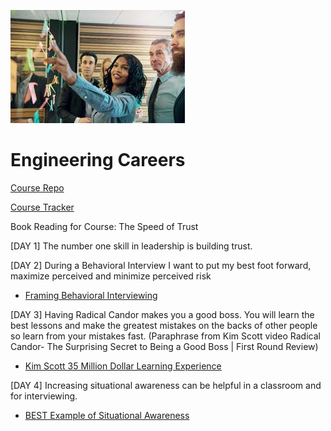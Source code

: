 ![leading by trust](teamLead.jpeg)
# Engineering Careers

[Course Repo](https://github.com/Make-School-Courses/SPD-1.02-Engineering-Careers-2)

[Course Tracker](https://docs.google.com/spreadsheets/u/1/d/105sDk6WGepif0NurLQnyxLI-I1Rpa6ESy4Etqd_1_N4/edit#gid=136456159)

Book Reading for Course: The Speed of Trust

[DAY 1] The number one skill in leadership is building trust.

[DAY 2] During a Behavioral Interview I want to put my best foot forward, maximize perceived and minimize perceived risk

- [Framing Behavioral Interviewing](https://docs.google.com/presentation/d/1UzYmvtyJP7VrHkuAU7WcTt5LLEZ2CyofHw_in-h7kBk/edit#slide=id.g5c2e78bb1f_0_139)

[DAY 3] Having Radical Candor makes you a good boss. You will learn the best lessons and make the greatest mistakes on the backs of other people so learn from your mistakes fast. (Paraphrase from Kim Scott video Radical Candor- The Surprising Secret to Being a Good Boss | First Round Review)

- [Kim Scott 35 Million Dollar Learning Experience](https://www.kimmalonescott.com/biography/)

[DAY 4] Increasing situational awareness can be helpful in a classroom and for interviewing.

- [BEST Example of Situational Awareness](https://youtu.be/K3hAVT2sDqQ)
